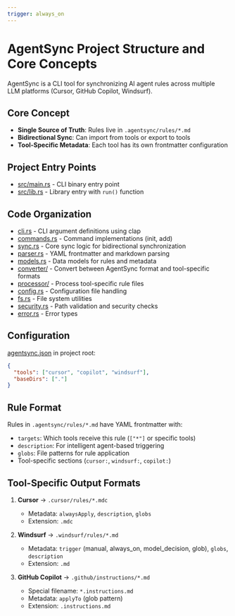 ```yaml
---
trigger: always_on
---
```

# AgentSync Project Structure and Core Concepts

AgentSync is a CLI tool for synchronizing AI agent rules across multiple LLM platforms (Cursor, GitHub Copilot, Windsurf).

## Core Concept

- **Single Source of Truth**: Rules live in `.agentsync/rules/*.md`
- **Bidirectional Sync**: Can import from tools or export to tools
- **Tool-Specific Metadata**: Each tool has its own frontmatter configuration

## Project Entry Points

- [src/main.rs](mdc:src/main.rs) - CLI binary entry point
- [src/lib.rs](mdc:src/lib.rs) - Library entry with `run()` function

## Code Organization

- [cli.rs](mdc:src/cli.rs) - CLI argument definitions using clap
- [commands.rs](mdc:src/commands.rs) - Command implementations (init, add)
- [sync.rs](mdc:src/sync.rs) - Core sync logic for bidirectional synchronization
- [parser.rs](mdc:src/parser.rs) - YAML frontmatter and markdown parsing
- [models.rs](mdc:src/models.rs) - Data models for rules and metadata
- [converter/](mdc:src/converter) - Convert between AgentSync format and tool-specific formats
- [processor/](mdc:src/processor) - Process tool-specific rule files
- [config.rs](mdc:src/config.rs) - Configuration file handling
- [fs.rs](mdc:src/fs.rs) - File system utilities
- [security.rs](mdc:src/security.rs) - Path validation and security checks
- [error.rs](mdc:src/error.rs) - Error types

## Configuration

[agentsync.json](mdc:agentsync.json) in project root:

```json
{
  "tools": ["cursor", "copilot", "windsurf"],
  "baseDirs": ["."]
}
```

## Rule Format

Rules in `.agentsync/rules/*.md` have YAML frontmatter with:

- `targets`: Which tools receive this rule (`["*"]` or specific tools)
- `description`: For intelligent agent-based triggering
- `globs`: File patterns for rule application
- Tool-specific sections (`cursor:`, `windsurf:`, `copilot:`)

## Tool-Specific Output Formats

1. **Cursor** → `.cursor/rules/*.mdc`
   - Metadata: `alwaysApply`, `description`, `globs`
   - Extension: `.mdc`

2. **Windsurf** → `.windsurf/rules/*.md`
   - Metadata: `trigger` (manual, always_on, model_decision, glob), `globs`, `description`
   - Extension: `.md`

3. **GitHub Copilot** → `.github/instructions/*.md`
   - Special filename: `*.instructions.md`
   - Metadata: `applyTo` (glob pattern)
   - Extension: `.instructions.md`
